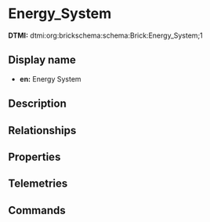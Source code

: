 # Energy_System
**DTMI:** dtmi:org:brickschema:schema:Brick:Energy_System;1
## Display name
- **en:** Energy System
## Description
## Relationships
## Properties
## Telemetries
## Commands
